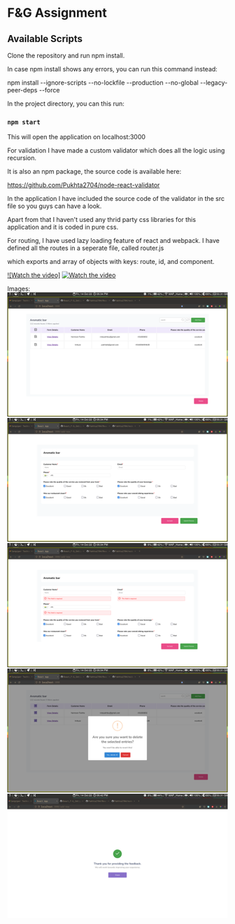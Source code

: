 # F&G Assignment
## Available Scripts

Clone the repository and run npm install.

In case npm install shows any errors, you can run this command instead:

npm install --ignore-scripts --no-lockfile --production --no-global --legacy-peer-deps --force

In the project directory, you can this run:

### `npm start`
This will open the application on localhost:3000

For validation I have made a custom validator which does all the logic using recursion.

It is also an npm package, the source code is available here:

https://github.com/Pukhta2704/node-react-validator

In the application I have included the source code of the validator in the src file so you guys can have a look.

Apart from that I haven't used any thrid party css libraries for this application and it is coded in pure css.

For routing, I have used lazy loading feature of react and webpack. I have defined all the routes in a seperate file, called router.js

which exports and array of objects with keys: route, id, and component.

[![Watch the video]](https://youtu.be/Lnoh28PE8BI)
[![Watch the video](https://www.flowsols.com/wp-content/uploads/2021/10/video.jpg)](https://youtu.be/Lnoh28PE8BI)

Images:
![image](https://raw.githubusercontent.com/Pukhta2704/React_F-G_Imtiyaz_Pukhta/master/screenshot1.png)
![image](https://raw.githubusercontent.com/Pukhta2704/React_F-G_Imtiyaz_Pukhta/master/screenshot2.png)
![image](https://raw.githubusercontent.com/Pukhta2704/React_F-G_Imtiyaz_Pukhta/master/screenshot3.png)
![image](https://raw.githubusercontent.com/Pukhta2704/React_F-G_Imtiyaz_Pukhta/master/screenshot4.png)
![image](https://raw.githubusercontent.com/Pukhta2704/React_F-G_Imtiyaz_Pukhta/master/screenshot5.png)
